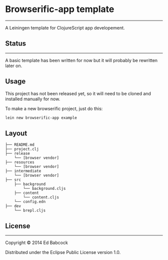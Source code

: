 # Browserific-app template
--------------------------
A Leiningen template for ClojureScript app developement.


## Status
---------

A basic template has been written for now but it will probably be rewritten
later on.

## Usage

This project has not been released yet, so it will need to be cloned and
installed manually for now.

To make a new browserific project, just do this:

```sh
lein new browserific-app example
```


## Layout

```
├── README.md
├── project.clj
├── release
    └── [browser vendor]
├── resources
    └── [browser vendor]
├── intermediate
    └── [browser vendor]
├── src
    ├── background
        └── background.cljs
    ├── content
        └── content.cljs
    └── config.edn
├── dev
    └── brepl.cljs
```

## License
----------

Copyright © 2014 Ed Babcock

Distributed under the Eclipse Public License version 1.0.
